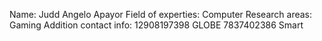 Name: Judd Angelo Apayor
Field of experties: Computer
Research areas: Gaming
Addition contact info:
12908197398 GLOBE
7837402386 Smart
